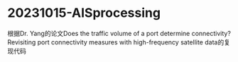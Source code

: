 # 20231015-AISprocessing
根据Dr. Yang的论文Does the traffic volume of a port determine connectivity? Revisiting port connectivity measures with high-frequency satellite data的复现代码
